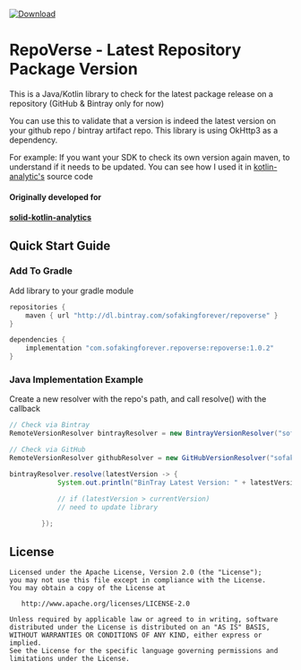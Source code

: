 
[![Download](https://api.bintray.com/packages/sofakingforever/repoverse/repoverse-kotlin/images/download.svg) ](https://bintray.com/sofakingforever/repoverse/repoverse-kotlin/_latestVersion)

# RepoVerse - Latest Repository Package Version
This is a Java/Kotlin library to check for the latest package release on a repository (GitHub & Bintray only for now)

You can use this to validate that a version is indeed the latest version on your github repo / bintray artifact repo. This library is using OkHttp3 as a dependency.

For example: If you want your SDK to check its own version again maven, to understand if it needs to be updated.
You can see how I used it in [kotlin-analytic's](https://github.com/sofakingforever/solid-kotlin-analytics/tree/master/analytics/src/main/java/com/sofakingforever/analytics/version) source code

#### Originally developed for
#### [solid-kotlin-analytics](https://github.com/sofakingforever/solid-kotlin-analytics)

## Quick Start Guide

### Add To Gradle
Add library to your gradle module

```gradle
repositories {
    maven { url "http://dl.bintray.com/sofakingforever/repoverse" }
}

dependencies {
    implementation "com.sofakingforever.repoverse:repoverse:1.0.2"
}
```

### Java Implementation Example
Create a new resolver with the repo's path, and call resolve() with the callback

```java
// Check via Bintray
RemoteVersionResolver bintrayResolver = new BintrayVersionResolver("sofakingforever/analytics/kotlin-analytics");

// Check via GitHub
RemoteVersionResolver githubResolver = new GitHubVersionResolver("sofakingforever/solid-kotlin-analytics");

bintrayResolver.resolve(latestVersion -> {
            System.out.println("BinTray Latest Version: " + latestVersion.toString());
            
            // if (latestVersion > currentVersion)
            // need to update library

        });
```

License
-------

    Licensed under the Apache License, Version 2.0 (the "License");
    you may not use this file except in compliance with the License.
    You may obtain a copy of the License at

       http://www.apache.org/licenses/LICENSE-2.0

    Unless required by applicable law or agreed to in writing, software
    distributed under the License is distributed on an "AS IS" BASIS,
    WITHOUT WARRANTIES OR CONDITIONS OF ANY KIND, either express or implied.
    See the License for the specific language governing permissions and
    limitations under the License.

